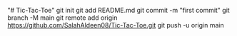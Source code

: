 "# Tic-Tac-Toe"  git init git add README.md git commit -m "first commit" git branch -M main git remote add origin https://github.com/SalahAldeen08/Tic-Tac-Toe.git git push -u origin main
